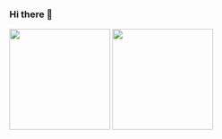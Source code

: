 ### Hi there 👋

<!--
**Arthurfernades/Arthurfernades** is a ✨ _special_ ✨ repository because its `README.md` (this file) appears on your GitHub profile.

Here are some ideas to get you started:

- 🔭 I’m currently working on ...
- 🌱 I’m currently learning ...
- 👯 I’m looking to collaborate on ...
- 🤔 I’m looking for help with ...
- 💬 Ask me about ...
- 📫 How to reach me: ...
- 😄 Pronouns: ...
- ⚡ Fun fact: ...
-->
<div>
<img height="180em" src="https://github-readme-stats.vercel.app/api?username=Arthurfernades&show_icons=true&theme=dark"/>
<img height="180em" src="https://github-readme-stats.vercel.app/api/top-langs/?username=Arthurfernades&layout=compact&theme=dark"/>
</div>
